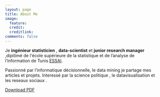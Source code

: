 ```yaml
---
layout: page
title: About Me
image:
  feature: 
  credit: 
  creditlink: 
comments: false
---
```



Je **ingénieur statisticien** , **data-scientist** et  **junior research manager** ,diplômé de l'école supérieure de la statistique et de l’analyse de l’information de Tunis [ESSAI](http://www.essai.rnu.tn).

Passionné par l’informatique décisionnelle, le data mining je partage mes articles et projets. Interessé par la science politique , le datavisualisation et les reseaux sociaux .



<a href="{{ site.url }}/#/" class="btn btn-success"> Download  PDF </a>
